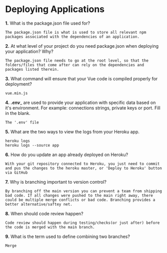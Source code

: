 # Deploying Applications

**1.** What is the package.json file used for?
<!-- enter you answer in the space below -->
```
The package.json file is what is used to store all relevant npm packages associated with the dependencies of an application.
``` 
**2.** At what level of your project do you need package.json when deploying your application? Why?
<!-- enter you answer in the space below -->
```
The package.json file needs to go at the root level, so that the folders/files that come after can rely on the dependencies and packages listed therein. 
```
**3.** What command will ensure that your Vue code is compiled properly for deployment?
<!-- enter you answer in the space below -->
```
vue.min.js
```
**4.** ___.env____ are used to provide your application with specific data based on it's environment. For example: connections strings, private keys or port. Fill in the blank.
<!-- enter you answer in the space below -->
```
The '.env' file
```
**5.** What are the two ways to view the logs from your Heroku app.
<!-- enter you answer in the space below -->
```
heroku logs
heroku logs --source app

```
**6.** How do you update an app already deployed on Heroku?
<!-- enter you answer in the space below -->
```
With your git repository connected to Heroku, you just need to commit and pus the changes to the heroku master, or 'Deploy to Heroku' button via GitHub
```
**7.** Why is branching important to version control?
<!-- enter you answer in the space below -->
```
By branching off the main version you can prevent a team from shipping bad code. If all changes were pushed to the main right away, there could be multiple merge conflicts or bad code. Branching provides a better alternative/saftey net.
```
**8.** When should code review happen?
<!-- enter you answer in the space below -->
```
Code review should happen during testing/checks(or just after) before the code is merged with the main branch.
```
**9.** What is the term used to define combining two branches?
<!-- enter you answer in the space below -->
```
Merge
```
